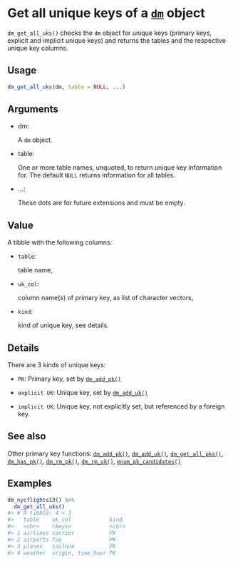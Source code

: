 # Get all unique keys of a [`dm`](https://dm.cynkra.com/dev/reference/dm.md) object

`dm_get_all_uks()` checks the `dm` object for unique keys (primary keys,
explicit and implicit unique keys) and returns the tables and the
respective unique key columns.

## Usage

``` r
dm_get_all_uks(dm, table = NULL, ...)
```

## Arguments

- dm:

  A `dm` object.

- table:

  One or more table names, unquoted, to return unique key information
  for. The default `NULL` returns information for all tables.

- ...:

  These dots are for future extensions and must be empty.

## Value

A tibble with the following columns:

- `table`:

  table name,

- `uk_col`:

  column name(s) of primary key, as list of character vectors,

- `kind`:

  kind of unique key, see details.

## Details

There are 3 kinds of unique keys:

- `PK`: Primary key, set by
  [`dm_add_pk()`](https://dm.cynkra.com/dev/reference/dm_add_pk.md)

- `explicit UK`: Unique key, set by
  [`dm_add_uk()`](https://dm.cynkra.com/dev/reference/dm_add_uk.md)

- `implicit UK`: Unique key, not explicitly set, but referenced by a
  foreign key.

## See also

Other primary key functions:
[`dm_add_pk()`](https://dm.cynkra.com/dev/reference/dm_add_pk.md),
[`dm_add_uk()`](https://dm.cynkra.com/dev/reference/dm_add_uk.md),
[`dm_get_all_pks()`](https://dm.cynkra.com/dev/reference/dm_get_all_pks.md),
[`dm_has_pk()`](https://dm.cynkra.com/dev/reference/dm_has_pk.md),
[`dm_rm_pk()`](https://dm.cynkra.com/dev/reference/dm_rm_pk.md),
[`dm_rm_uk()`](https://dm.cynkra.com/dev/reference/dm_rm_uk.md),
[`enum_pk_candidates()`](https://dm.cynkra.com/dev/reference/dm_enum_pk_candidates.md)

## Examples

``` r
dm_nycflights13() %>%
  dm_get_all_uks()
#> # A tibble: 4 × 3
#>   table    uk_col            kind 
#>   <chr>    <keys>            <chr>
#> 1 airlines carrier           PK   
#> 2 airports faa               PK   
#> 3 planes   tailnum           PK   
#> 4 weather  origin, time_hour PK   
```

